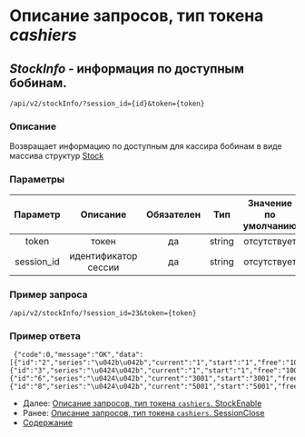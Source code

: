 Описание запросов, тип токена _cashiers_
================================

_StockInfo_ - информация по доступным бобинам.
----------------------------------------------
`/api/v2/stockInfo/?session_id={id}&token={token}`

### Описание
Возвращает информацию по доступным для кассира бобинам в виде массива структур
[Stock](../replies/stock)

### Параметры
| Параметр 	|        Описание       	| Обязателен 	|   Тип  	| Значение по умолчанию 	|
|:--------:	|:---------------------:	|:----------:	|:------:	|:---------------------:	|
|   token  	|         токен         	|     да     	| string 	|      отсутствует      	|
|  session_id 	| идентификатор сессии |     да     	|   string  	|      отсутствует      	|

### Пример запроса
`/api/v2/stockInfo/?session_id=23&token={token}`

### Пример ответа
```
 {"code":0,"message":"OK","data":[{"id":"2","series":"\u042b\u042b","current":"1","start":"1","free":"1000","active":"0"},{"id":"3","series":"\u0424\u042b","current":"1","start":"1","free":"1000","active":"0"},{"id":"6","series":"\u0424\u042b","current":"3001","start":"3001","free":"1000","active":"1"},{"id":"8","series":"\u0424\u042b","current":"5001","start":"5001","free":"1000","active":"0"}]}
```

* Далее: [Описание запросов, тип токена `cashiers`. StockEnable](stockEnable)
* Ранее: [Описание запросов, тип токена `cashiers`. SessionClose](sessionClose)
* [Содержание](../index)